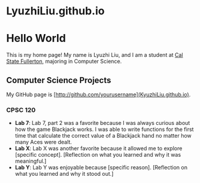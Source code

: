 # LyuzhiLiu.github.io

# Hello World

This is my home page! My name is Lyuzhi Liu, and I am a student at [Cal State Fullerton](http://www.fullerton.edu/), majoring in Computer Science.

## Computer Science Projects

My GitHub page is [http://github.com/yourusername](KyuzhiLiu.github.io).

### CPSC 120

* **Lab 7**: Lab 7, part 2 was a favorite because I was always curious about how the game Blackjack works. I was able to write functions for the first time that calculate the correct value of a Blackjack hand no matter how many Aces were dealt.
* **Lab X**: Lab X was another favorite because it allowed me to explore [specific concept]. [Reflection on what you learned and why it was meaningful.]
* **Lab Y**: Lab Y was enjoyable because [specific reason]. [Reflection on what you learned and why it stood out.]
